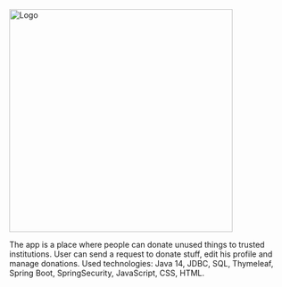 <img alt="Logo" src="http://coderslab.pl/svg/logo-coderslab.svg" width="400">

The app is a place where people can donate unused things to trusted institutions. 
User can send  a request to donate stuff, edit his profile and manage donations.
Used technologies: Java 14, JDBC, SQL, Thymeleaf, 
Spring Boot, SpringSecurity, JavaScript, CSS, HTML.
